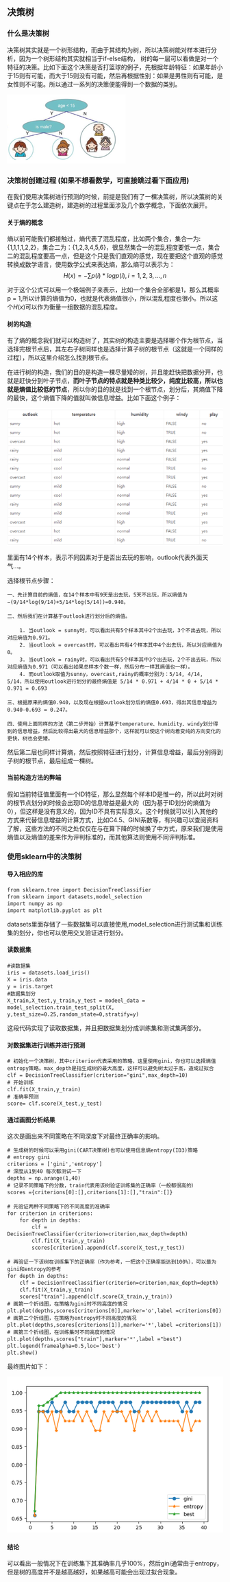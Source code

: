 ﻿##  决策树  

### 什么是决策树  

决策树其实就是一个树形结构，而由于其结构为树，所以决策树能对样本进行分析，因为一个树形结构其实就相当于if-else结构， 树的每一层可以看做是对一个特征的决策。比如下面这个决策是否打篮球的例子，先根据年龄特征：如果年龄小于15则有可能，而大于15则没有可能，然后再根据性别：如果是男性则有可能，是女性则不可能。所以通过一系列的决策便能得到一个数据的类别。  

![决策树_1.png](img/决策树_1.png)   

### 决策树创建过程 (如果不想看数学，可直接跳过看下面应用)  

在我们使用决策树进行预测的时候，前提是我们有了一棵决策树，所以决策树的关键点在于怎么建造树，建造树的过程里面涉及几个数学概念，下面依次展开。  

####  关于熵的概念  

熵以前可能我们都接触过，熵代表了混乱程度，比如两个集合，集合一为:{1,1,1,1,2,2}，集合二为：{1,2,3,4,5,6}，很显然集合一的混乱程度要低一点，集合二的混乱程度要高一点，但是这个只是我们直观的感觉，现在要把这个直观的感觉转换成数学语言，使用数学公式来表达熵，那么熵可以表示为：
$$
H(x) = -\sum p(i) * log{p(i)} ,i = 1,2,3,\dots , n
$$  

对于这个公式可以用一个极端例子来表示，比如一个集合全部都是1，那么其概率p = 1,所以计算的熵值为0，也就是代表熵值很小，所以混乱程度也很小。所以这个$H(x)$可以作为衡量一组数据的混乱程度。  

#### 树的构造

有了熵的概念我们就可以构造树了，其实树的构造主要是选择哪个作为根节点，当选择完根节点后，其左右子树同样也是选择计算子树的根节点（这就是一个同样的过程），所以这里介绍怎么找到根节点。  

在进行树的构造，我们的目的是构造一棵尽量矮的树，并且能赶快把数据分开，也就是赶快分到叶子节点，**而叶子节点的特点就是种类比较少，纯度比较高，所以也就是熵值比较低的节点**，所以你的目的就是找到一个根节点，划分后，其熵值下降的最快，这个熵值下降的值就叫做信息增益。比如下面这个例子：  

![决策树_2.png](img/决策树_2.png)  

里面有14个样本，表示不同因素对于是否出去玩的影响，outlook代表外面天气...。 

选择根节点步骤：  

	一、先计算目前的熵值，在14个样本中有9天是出去玩，5天不出玩，所以熵值为  −(9/14*log(9/14)+5/14*log(5/14))=0.940。  
	
	二、然后我们在计算基于outlook进行划分后的熵值。  
	
		1. 当outlook = sunny时，可以看出共有5个样本其中2个出去玩，3个不出去玩，所以对应熵值为0.971。  
		2. 当outlook = overcast时，可以看出共有4个样本其中4个出去玩，所以对应熵值为0。  
		3. 当outlook = rainy时，可以看出共有5个样本其中3个出去玩，2个不出去玩，所以对应熵值为0.971（可以看出如果总样本个数一样，然后分布一样其熵值也一样）。  
		4. 而outlook取值为sunny，overcast,rainy的概率分别为：5/14, 4/14, 5/14，所以使用outlook进行划分的最终熵值是 5/14 * 0.971 + 4/14 * 0 + 5/14 * 0.971 = 0.693
	
	三、根据原来的熵值0.940，以及现在根据outlook划分后的熵值0.693，得出其信息增益为0.940-0.693 = 0.247。  
	
	四、使用上面同样的方法（第二步开始）计算基于temperature、humidity、windy划分得到的信息增益，然后比较得出最大的信息增益那个，这样就可以使这个树向着变纯的方向变化的更快，树也会更矮。  

然后第二层也同样计算熵，然后按照特征进行划分，计算信息增益，最后分别得到子树的根节点，最后组成一棵树。  

#### 当前构造方法的弊端  

假如当前特征值里面有一个ID特征，那么显然每个样本ID是惟一的，所以此时对树的根节点划分的时候会出现ID的信息增益是最大的（因为基于ID划分的熵值为0），但这样是没有意义的，因为ID不具有实际意义。这个时候就可以引入其他的方式来代替信息增益的计算方式，比如C4.5、GINI系数等，有兴趣可以查阅资料了解，这些方法的不同之处仅仅在与在算下降的时候换了中方式，原来我们是使用熵值以及熵值的差来作为评判标准的，而其他算法则使用不同评判标准。  

### 使用sklearn中的决策树  

#### 导入相应的库  

	from sklearn.tree import DecisionTreeClassifier
	from sklearn import datasets,model_selection
	import numpy as np
	import matplotlib.pyplot as plt   

datasets里面存储了一些数据集可以直接使用,model_selection进行测试集和训练集的划分，你也可以使用交叉验证进行划分。  

#### 读数据集  

	#读数据集
	iris = datasets.load_iris()
	X = iris.data
	y = iris.target
	#数据集划分
	X_train,X_test,y_train,y_test = modeel_data = model_selection.train_test_split(X, y,test_size=0.25,random_state=0,stratify=y)  

这段代码实现了读取数据集，并且把数据集划分成训练集和测试集两部分。  

#### 对数据集进行训练并进行预测  

	# 初始化一个决策树，其中criterion代表采用的策略，这里使用gini，你也可以选择熵值entropy策略。max_depth是指生成树的最大高度，这样可以避免树太过于高，造成过拟合
	clf = DecisionTreeClassifier(criterion="gini",max_depth=10)
	# 开始训练
	clf.fit(X_train,y_train)
	# 准确率预测
	score= clf.score(X_test,y_test)  

#### 通过画图分析结果  

这次是画出来不同策略在不同深度下对最终正确率的影响。  

	# 生成树的时候可以采用gini(CART决策树)也可以使用信息熵entropy(ID3)策略
	# entropy gini
	criterions = ['gini','entropy']
	# 深度从1到40 每次都测试一下
	depths = np.arange(1,40)
	# 记录不同策略下的分数，train代表用该树验证训练集的正确率（一般都很高的）
	scores ={criterions[0]:[],criterions[1]:[],"train":[]}
	
	# 先验证两种不同策略下的不同高度的准确率
	for criterion in criterions:
	    for depth in depths:
	        clf = DecisionTreeClassifier(criterion=criterion,max_depth=depth)
	        clf.fit(X_train,y_train)
	        scores[criterion].append(clf.score(X_test,y_test))
	        
	# 再验证一下该树在训练集下的正确率（作为参考，一把这个正确率能达到100%），可以最为gini和entropy的参考
	for depth in depths:
	    clf = DecisionTreeClassifier(criterion=criterion,max_depth=depth)
	    clf.fit(X_train,y_train)
	    scores["train"].append(clf.score(X_train,y_train))
	# 画第一个折线图，在策略为gini时不同高度的情况 
	plt.plot(depths,scores[criterions[0]],marker='o',label =criterions[0])
	# 画第二个折线图，在策略为entropy时不同高度的情况 
	plt.plot(depths,scores[criterions[1]],marker='*',label =criterions[1])
	# 画第三个折线图，在训练集时不同高度的情况 
	plt.plot(depths,scores["train"],marker='*',label ="best")
	plt.legend(framealpha=0.5,loc='best')
	plt.show()

最终图片如下：  

![决策树_3.png](img/决策树_3.png)  

#### 结论   

可以看出一般情况下在训练集下其准确率几乎100%，然后gini通常由于entropy，但是树的高度并不是越高越好，如果越高可能会出现过拟合现象。  



